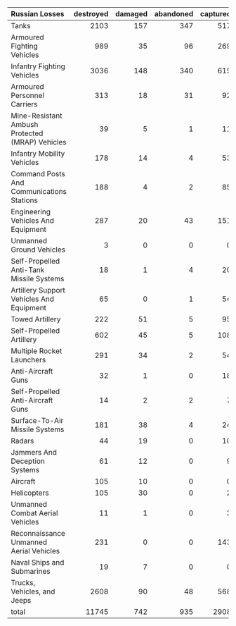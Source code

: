 | Russian Losses                                   |   destroyed |   damaged |   abandoned |   captured |   total |
|:-------------------------------------------------|------------:|----------:|------------:|-----------:|--------:|
| Tanks                                            |        2103 |       157 |         347 |        517 |    3124 |
| Armoured Fighting Vehicles                       |         989 |        35 |          96 |        269 |    1389 |
| Infantry Fighting Vehicles                       |        3036 |       148 |         340 |        615 |    4139 |
| Armoured Personnel Carriers                      |         313 |        18 |          31 |         92 |     454 |
| Mine-Resistant Ambush Protected  (MRAP) Vehicles |          39 |         5 |           1 |         11 |      56 |
| Infantry Mobility Vehicles                       |         178 |        14 |           4 |         53 |     249 |
| Command Posts And Communications Stations        |         188 |         4 |           2 |         85 |     279 |
| Engineering Vehicles And Equipment               |         287 |        20 |          43 |        151 |     501 |
| Unmanned Ground Vehicles                         |           3 |         0 |           0 |          0 |       3 |
| Self-Propelled Anti-Tank Missile Systems         |          18 |         1 |           4 |         20 |      43 |
| Artillery Support Vehicles And Equipment         |          65 |         0 |           1 |         54 |     120 |
| Towed Artillery                                  |         222 |        51 |           5 |         95 |     373 |
| Self-Propelled Artillery                         |         602 |        45 |           5 |        108 |     760 |
| Multiple Rocket Launchers                        |         291 |        34 |           2 |         54 |     381 |
| Anti-Aircraft Guns                               |          32 |         1 |           0 |         18 |      51 |
| Self-Propelled Anti-Aircraft Guns                |          14 |         2 |           2 |          7 |      25 |
| Surface-To-Air Missile Systems                   |         181 |        38 |           4 |         24 |     247 |
| Radars                                           |          44 |        19 |           0 |         10 |      73 |
| Jammers And Deception Systems                    |          61 |        12 |           0 |          9 |      82 |
| Aircraft                                         |         105 |        10 |           0 |          0 |     115 |
| Helicopters                                      |         105 |        30 |           0 |          2 |     137 |
| Unmanned Combat Aerial Vehicles                  |          11 |         1 |           0 |          3 |      15 |
| Reconnaissance Unmanned Aerial Vehicles          |         231 |         0 |           0 |        143 |     374 |
| Naval Ships and Submarines                       |          19 |         7 |           0 |          0 |      26 |
| Trucks, Vehicles, and Jeeps                      |        2608 |        90 |          48 |        568 |    3314 |
| total                                            |       11745 |       742 |         935 |       2908 |   16330 |